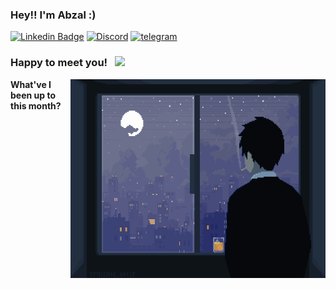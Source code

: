### Hey!! I'm Abzal :) 

[![Linkedin Badge](https://img.shields.io/badge/-LinkedIn-0e76a8?style=flat-square&logo=Linkedin&logoColor=white)](https://www.linkedin.com/in/abzal-issayev-a323161ba/)
[![Discord](https://img.shields.io/badge/Discord-5865F2&?logo=discord&logoColor=white)](https://discord.gg/Bug2EsX9)
[![telegram](https://img.shields.io/badge/Telegram-blue&?logo=telegram)](https://t.me/umenyalapki)

### Happy to meet you! &nbsp; ![](https://visitor-badge.glitch.me/badge?page_id=Karisbala.Karisbala)
 
<img align="right" alt="GIF" src="https://github.com/Karisbala/Karisbala/blob/main/karisbala.gif" width="408" height="318" />


**What've I been up to this month?** 

<!--START_SECTION:waka-->
<!--END_SECTION:waka-->
